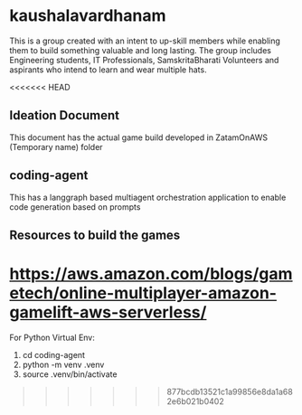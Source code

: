 # kaushalavardhanam
This is a group created with an intent to up-skill members while enabling them to build something valuable and long lasting. The group includes Engineering students, IT Professionals, SamskritaBharati Volunteers and aspirants who intend to learn and wear multiple hats.

<<<<<<< HEAD
## Ideation Document
This document has the actual game build developed in ZatamOnAWS (Temporary name) folder

## coding-agent
This has a langgraph based multiagent orchestration application to enable code generation based on prompts

## Resources to build the games
https://aws.amazon.com/blogs/gametech/online-multiplayer-amazon-gamelift-aws-serverless/
=======

For Python Virtual Env:
1.  cd coding-agent
2.  python -m venv .venv
3.  source .venv/bin/activate
>>>>>>> 877bcdb13521c1a99856e8da1a682e6b021b0402
